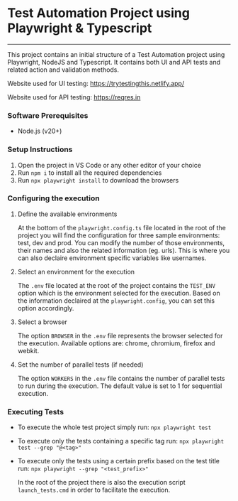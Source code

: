 # Test Automation Project using Playwright & Typescript
<hr>

This project contains an initial structure of a Test Automation project using Playwright, NodeJS and Typescript. It contains both UI and API tests and related action and validation methods.

Website used for UI testing: https://trytestingthis.netlify.app/

Website used for API testing: https://reqres.in

### Software Prerequisites

* Node.js (v20+)

### Setup Instructions

1. Open the project in VS Code or any other editor of your choice
2. Run `npm i` to install all the required dependencies
3. Run `npx playwright install` to download the browsers

### Configuring the execution

1.  Define the available environments 

    At the bottom of the `playwright.config.ts` file located in the root of the project you will find the configuration for three sample environments: test, dev and prod. You can modify the number of those environments, their names and also the related information (eg. urls). This is where you can also declaire environment specific variables like usernames.

2. Select an environment for the execution

    The `.env` file located at the root of the project contains the `TEST_ENV` option which is the environment selected for the execution. Based on the information declaired at the `playwright.config`, you can set this option accordingly.

3. Select a browser

    The option `BROWSER` in the `.env` file represents the browser selected for the execution. Available options are: chrome, chromium, firefox and webkit.

4. Set the number of parallel tests (if needed)

    The option `WORKERS` in the `.env` file contains the number of parallel tests to run during the execution. The default value is set to 1 for sequential execution.

### Executing Tests

* To execute the whole test project simply run: `npx playwright test`
* To execute only the tests containing a specific tag run: `npx playwright test --grep "@<tag>"`
* To execute only the tests using a certain prefix based on the test title run: `npx playwright --grep "<test_prefix>"`

    In the root of the project there is also the execution script `launch_tests.cmd` in order to facilitate the execution.
